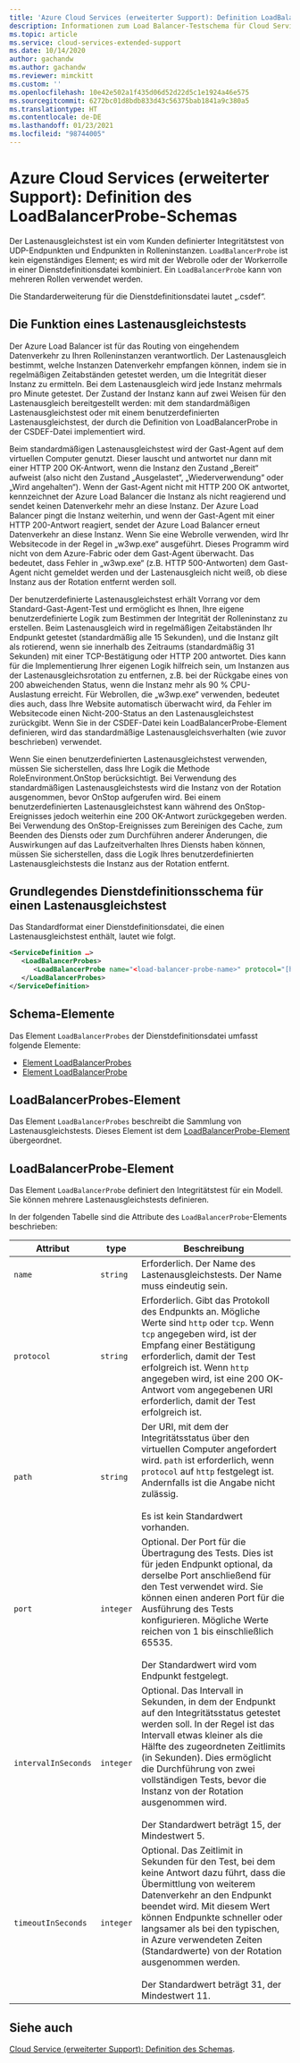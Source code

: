 ```yaml
---
title: 'Azure Cloud Services (erweiterter Support): Definition LoadBalancerProbe-Schema | Microsoft-Dokumentation'
description: Informationen zum Load Balancer-Testschema für Cloud Services (erweiterter Support)
ms.topic: article
ms.service: cloud-services-extended-support
ms.date: 10/14/2020
author: gachandw
ms.author: gachandw
ms.reviewer: mimckitt
ms.custom: ''
ms.openlocfilehash: 10e42e502a1f435d06d52d22d5c1e1924a46e575
ms.sourcegitcommit: 6272bc01d8bdb833d43c56375bab1841a9c380a5
ms.translationtype: HT
ms.contentlocale: de-DE
ms.lasthandoff: 01/23/2021
ms.locfileid: "98744005"
---
```

# <a name="azure-cloud-services-extended-support-definition-loadbalancerprobe-schema"></a>Azure Cloud Services (erweiterter Support): Definition des LoadBalancerProbe-Schemas

Der Lastenausgleichstest ist ein vom Kunden definierter Integritätstest von UDP-Endpunkten und Endpunkten in Rolleninstanzen. `LoadBalancerProbe` ist kein eigenständiges Element; es wird mit der Webrolle oder der Workerrolle in einer Dienstdefinitionsdatei kombiniert. Ein `LoadBalancerProbe` kann von mehreren Rollen verwendet werden.

Die Standarderweiterung für die Dienstdefinitionsdatei lautet „.csdef“.

## <a name="the-function-of-a-load-balancer-probe"></a>Die Funktion eines Lastenausgleichstests
Der Azure Load Balancer ist für das Routing von eingehendem Datenverkehr zu Ihren Rolleninstanzen verantwortlich. Der Lastenausgleich bestimmt, welche Instanzen Datenverkehr empfangen können, indem sie in regelmäßigen Zeitabständen getestet werden, um die Integrität dieser Instanz zu ermitteln. Bei dem Lastenausgleich wird jede Instanz mehrmals pro Minute getestet. Der Zustand der Instanz kann auf zwei Weisen für den Lastenausgleich bereitgestellt werden: mit dem standardmäßigen Lastenausgleichstest oder mit einem benutzerdefinierten Lastenausgleichstest, der durch die Definition von LoadBalancerProbe in der CSDEF-Datei implementiert wird.

Beim standardmäßigen Lastenausgleichstest wird der Gast-Agent auf dem virtuellen Computer genutzt. Dieser lauscht und antwortet nur dann mit einer HTTP 200 OK-Antwort, wenn die Instanz den Zustand „Bereit“ aufweist (also nicht den Zustand „Ausgelastet“, „Wiederverwendung“ oder „Wird angehalten“). Wenn der Gast-Agent nicht mit HTTP 200 OK antwortet, kennzeichnet der Azure Load Balancer die Instanz als nicht reagierend und sendet keinen Datenverkehr mehr an diese Instanz. Der Azure Load Balancer pingt die Instanz weiterhin, und wenn der Gast-Agent mit einer HTTP 200-Antwort reagiert, sendet der Azure Load Balancer erneut Datenverkehr an diese Instanz. Wenn Sie eine Webrolle verwenden, wird Ihr Websitecode in der Regel in „w3wp.exe“ ausgeführt. Dieses Programm wird nicht von dem Azure-Fabric oder dem Gast-Agent überwacht. Das bedeutet, dass Fehler in „w3wp.exe“ (z.B. HTTP 500-Antworten) dem Gast-Agent nicht gemeldet werden und der Lastenausgleich nicht weiß, ob diese Instanz aus der Rotation entfernt werden soll.

Der benutzerdefinierte Lastenausgleichstest erhält Vorrang vor dem Standard-Gast-Agent-Test und ermöglicht es Ihnen, Ihre eigene benutzerdefinierte Logik zum Bestimmen der Integrität der Rolleninstanz zu erstellen. Beim Lastenausgleich wird in regelmäßigen Zeitabständen Ihr Endpunkt getestet (standardmäßig alle 15 Sekunden), und die Instanz gilt als rotierend, wenn sie innerhalb des Zeitraums (standardmäßig 31 Sekunden) mit einer TCP-Bestätigung oder HTTP 200 antwortet. Dies kann für die Implementierung Ihrer eigenen Logik hilfreich sein, um Instanzen aus der Lastenausgleichsrotation zu entfernen, z.B. bei der Rückgabe eines von 200 abweichenden Status, wenn die Instanz mehr als 90 % CPU-Auslastung erreicht. Für Webrollen, die „w3wp.exe“ verwenden, bedeutet dies auch, dass Ihre Website automatisch überwacht wird, da Fehler im Websitecode einen Nicht-200-Status an den Lastenausgleichstest zurückgibt. Wenn Sie in der CSDEF-Datei kein LoadBalancerProbe-Element definieren, wird das standardmäßige Lastenausgleichsverhalten (wie zuvor beschrieben) verwendet.

Wenn Sie einen benutzerdefinierten Lastenausgleichstest verwenden, müssen Sie sicherstellen, dass Ihre Logik die Methode RoleEnvironment.OnStop berücksichtigt. Bei Verwendung des standardmäßigen Lastenausgleichstests wird die Instanz von der Rotation ausgenommen, bevor OnStop aufgerufen wird. Bei einem benutzerdefinierten Lastenausgleichstest kann während des OnStop-Ereignisses jedoch weiterhin eine 200 OK-Antwort zurückgegeben werden. Bei Verwendung des OnStop-Ereignisses zum Bereinigen des Cache, zum Beenden des Diensts oder zum Durchführen anderer Änderungen, die Auswirkungen auf das Laufzeitverhalten Ihres Diensts haben können, müssen Sie sicherstellen, dass die Logik Ihres benutzerdefinierten Lastenausgleichstests die Instanz aus der Rotation entfernt.

## <a name="basic-service-definition-schema-for-a-load-balancer-probe"></a>Grundlegendes Dienstdefinitionsschema für einen Lastenausgleichstest
 Das Standardformat einer Dienstdefinitionsdatei, die einen Lastenausgleichstest enthält, lautet wie folgt.

```xml
<ServiceDefinition …>
   <LoadBalancerProbes>
      <LoadBalancerProbe name="<load-balancer-probe-name>" protocol="[http|tcp]" path="<uri-for-checking-health-status-of-vm>" port="<port-number>" intervalInSeconds="<interval-in-seconds>" timeoutInSeconds="<timeout-in-seconds>"/>
   </LoadBalancerProbes>
</ServiceDefinition>
```

## <a name="schema-elements"></a>Schema-Elemente
Das Element `LoadBalancerProbes` der Dienstdefinitionsdatei umfasst folgende Elemente:

- [Element LoadBalancerProbes](#LoadBalancerProbes)
- [Element LoadBalancerProbe](#LoadBalancerProbe)

##  <a name="loadbalancerprobes-element"></a><a name="LoadBalancerProbes"></a> LoadBalancerProbes-Element
Das Element `LoadBalancerProbes` beschreibt die Sammlung von Lastenausgleichstests. Dieses Element ist dem [LoadBalancerProbe-Element](#LoadBalancerProbe) übergeordnet. 

##  <a name="loadbalancerprobe-element"></a><a name="LoadBalancerProbe"></a> LoadBalancerProbe-Element
Das Element `LoadBalancerProbe` definiert den Integritätstest für ein Modell. Sie können mehrere Lastenausgleichstests definieren. 

In der folgenden Tabelle sind die Attribute des `LoadBalancerProbe`-Elements beschrieben:

|Attribut|type|Beschreibung|
| ------------------- | -------- | -----------------|
| `name`              | `string` | Erforderlich. Der Name des Lastenausgleichstests. Der Name muss eindeutig sein.|
| `protocol`          | `string` | Erforderlich. Gibt das Protokoll des Endpunkts an. Mögliche Werte sind `http` oder `tcp`. Wenn `tcp` angegeben wird, ist der Empfang einer Bestätigung erforderlich, damit der Test erfolgreich ist. Wenn `http` angegeben wird, ist eine 200 OK-Antwort vom angegebenen URI erforderlich, damit der Test erfolgreich ist.|
| `path`              | `string` | Der URI, mit dem der Integritätsstatus über den virtuellen Computer angefordert wird. `path` ist erforderlich, wenn `protocol` auf `http` festgelegt ist. Andernfalls ist die Angabe nicht zulässig.<br /><br /> Es ist kein Standardwert vorhanden.|
| `port`              | `integer` | Optional. Der Port für die Übertragung des Tests. Dies ist für jeden Endpunkt optional, da derselbe Port anschließend für den Test verwendet wird. Sie können einen anderen Port für die Ausführung des Tests konfigurieren. Mögliche Werte reichen von 1 bis einschließlich 65535.<br /><br /> Der Standardwert wird vom Endpunkt festgelegt.|
| `intervalInSeconds` | `integer` | Optional. Das Intervall in Sekunden, in dem der Endpunkt auf den Integritätsstatus getestet werden soll. In der Regel ist das Intervall etwas kleiner als die Hälfte des zugeordneten Zeitlimits (in Sekunden). Dies ermöglicht die Durchführung von zwei vollständigen Tests, bevor die Instanz von der Rotation ausgenommen wird.<br /><br /> Der Standardwert beträgt 15, der Mindestwert 5.|
| `timeoutInSeconds`  | `integer` | Optional. Das Zeitlimit in Sekunden für den Test, bei dem keine Antwort dazu führt, dass die Übermittlung von weiterem Datenverkehr an den Endpunkt beendet wird. Mit diesem Wert können Endpunkte schneller oder langsamer als bei den typischen, in Azure verwendeten Zeiten (Standardwerte) von der Rotation ausgenommen werden.<br /><br /> Der Standardwert beträgt 31, der Mindestwert 11.|

## <a name="see-also"></a>Siehe auch
[Cloud Service (erweiterter Support): Definition des Schemas](schema-csdef-file.md).
